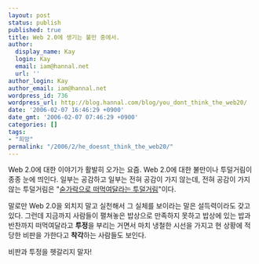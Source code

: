 ```yaml
---
layout: post
status: publish
published: true
title: Web 2.0에 생기는 불만 중에서.
author:
  display_name: Kay
  login: Kay
  email: iam@hannal.net
  url: ''
author_login: Kay
author_email: iam@hannal.net
wordpress_id: 736
wordpress_url: http://blog.hannal.com/blog/you_dont_think_the_web20/
date: '2006-02-07 16:46:29 +0900'
date_gmt: '2006-02-07 07:46:29 +0900'
categories: []
tags:
- "희망"
permalink: "/2006/2/he_doesnt_think_the_web20/"
---
```

<p>Web 2.0에 대한 이야기가 활발히 오가는 요즘. Web 2.0에 대한 불만이나 투덜거림이 종종 눈에 띄인다. 일부는 공감하고 일부는 전혀 공감이 가지 않는데, 전혀 공감이 가지 않는 투덜거림은 "<u>숟가락으로 떠먹여달라는 투덜거림</u>"이다.</p>
<p>말로만 Web 2.0을 외치지 말고 실천해서 그 실체를 보이라는 말은 설득력이라도 갖고 있다. 그런데 지금까지 사람들이 펼쳐놓은 밥상으로 만족하지 못하고 밥상에 있는 밥과 반찬까지 떠먹여달라고 <strong>투정</strong>을 부리는 거면서 마치 냉철한 시선을 가지고 현 상황에 적당한 비판을 가한다고 <strong>착각</strong>하는 사람들도 보인다.</p>
<p>비판과 투정을 헷갈리지 말자!</p>
